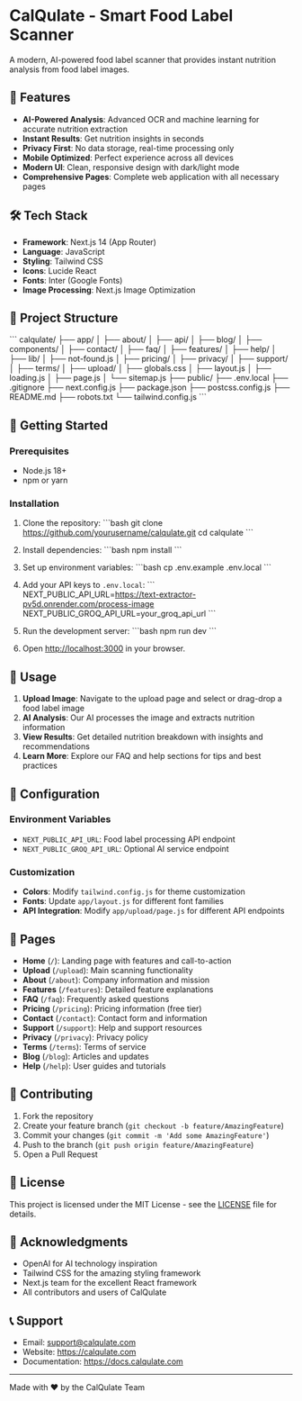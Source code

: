 # CalQulate - Smart Food Label Scanner

A modern, AI-powered food label scanner that provides instant nutrition analysis from food label images.

## 🚀 Features

- **AI-Powered Analysis**: Advanced OCR and machine learning for accurate nutrition extraction
- **Instant Results**: Get nutrition insights in seconds
- **Privacy First**: No data storage, real-time processing only
- **Mobile Optimized**: Perfect experience across all devices
- **Modern UI**: Clean, responsive design with dark/light mode
- **Comprehensive Pages**: Complete web application with all necessary pages

## 🛠️ Tech Stack

- **Framework**: Next.js 14 (App Router)
- **Language**: JavaScript
- **Styling**: Tailwind CSS
- **Icons**: Lucide React
- **Fonts**: Inter (Google Fonts)
- **Image Processing**: Next.js Image Optimization

## 📁 Project Structure

\`\`\`
calqulate/
├── app/
│   ├── about/
│   ├── api/
│   ├── blog/
│   ├── components/
│   ├── contact/
│   ├── faq/
│   ├── features/
│   ├── help/
│   ├── lib/
│   ├── not-found.js
│   ├── pricing/
│   ├── privacy/
│   ├── support/
│   ├── terms/
│   ├── upload/
│   ├── globals.css
│   ├── layout.js
│   ├── loading.js
│   ├── page.js
│   └── sitemap.js
├── public/
├── .env.local
├── .gitignore
├── next.config.js
├── package.json
├── postcss.config.js
├── README.md
├── robots.txt
└── tailwind.config.js
\`\`\`

## 🚀 Getting Started

### Prerequisites

- Node.js 18+ 
- npm or yarn

### Installation

1. Clone the repository:
\`\`\`bash
git clone https://github.com/yourusername/calqulate.git
cd calqulate
\`\`\`

2. Install dependencies:
\`\`\`bash
npm install
\`\`\`

3. Set up environment variables:
\`\`\`bash
cp .env.example .env.local
\`\`\`

4. Add your API keys to `.env.local`:
\`\`\`
NEXT_PUBLIC_API_URL=https://text-extractor-pv5d.onrender.com/process-image
NEXT_PUBLIC_GROQ_API_URL=your_groq_api_url
\`\`\`

5. Run the development server:
\`\`\`bash
npm run dev
\`\`\`

6. Open [http://localhost:3000](http://localhost:3000) in your browser.

## 📖 Usage

1. **Upload Image**: Navigate to the upload page and select or drag-drop a food label image
2. **AI Analysis**: Our AI processes the image and extracts nutrition information
3. **View Results**: Get detailed nutrition breakdown with insights and recommendations
4. **Learn More**: Explore our FAQ and help sections for tips and best practices

## 🔧 Configuration

### Environment Variables

- `NEXT_PUBLIC_API_URL`: Food label processing API endpoint
- `NEXT_PUBLIC_GROQ_API_URL`: Optional AI service endpoint

### Customization

- **Colors**: Modify `tailwind.config.js` for theme customization
- **Fonts**: Update `app/layout.js` for different font families
- **API Integration**: Modify `app/upload/page.js` for different API endpoints

## 📱 Pages

- **Home** (`/`): Landing page with features and call-to-action
- **Upload** (`/upload`): Main scanning functionality
- **About** (`/about`): Company information and mission
- **Features** (`/features`): Detailed feature explanations
- **FAQ** (`/faq`): Frequently asked questions
- **Pricing** (`/pricing`): Pricing information (free tier)
- **Contact** (`/contact`): Contact form and information
- **Support** (`/support`): Help and support resources
- **Privacy** (`/privacy`): Privacy policy
- **Terms** (`/terms`): Terms of service
- **Blog** (`/blog`): Articles and updates
- **Help** (`/help`): User guides and tutorials

## 🤝 Contributing

1. Fork the repository
2. Create your feature branch (`git checkout -b feature/AmazingFeature`)
3. Commit your changes (`git commit -m 'Add some AmazingFeature'`)
4. Push to the branch (`git push origin feature/AmazingFeature`)
5. Open a Pull Request

## 📄 License

This project is licensed under the MIT License - see the [LICENSE](LICENSE) file for details.

## 🙏 Acknowledgments

- OpenAI for AI technology inspiration
- Tailwind CSS for the amazing styling framework
- Next.js team for the excellent React framework
- All contributors and users of CalQulate

## 📞 Support

- Email: support@calqulate.com
- Website: https://calqulate.com
- Documentation: https://docs.calqulate.com

---

Made with ❤️ by the CalQulate Team
